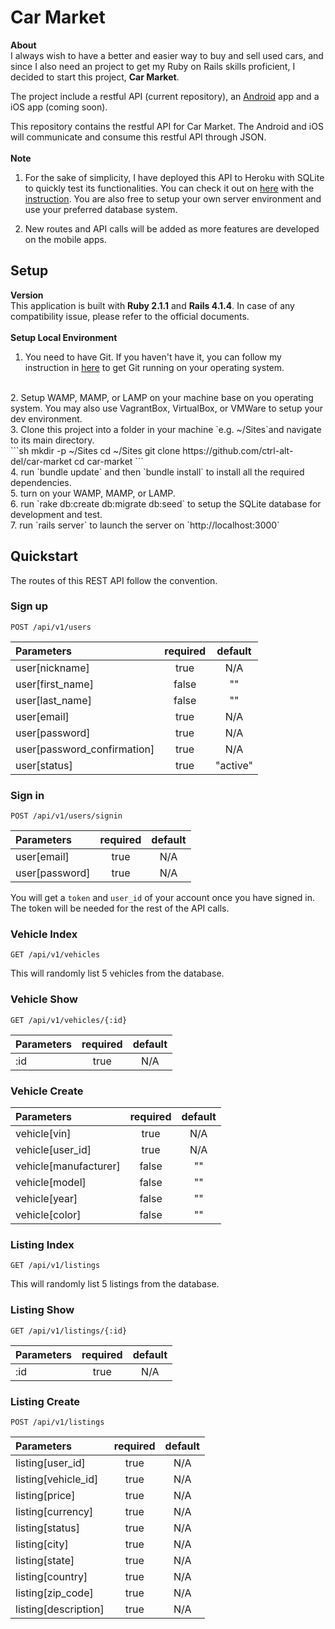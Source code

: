 # Car Market
**About**
<br>
I always wish to have a better and easier way to buy and sell used cars, and since I also need an project to get my Ruby on Rails skills proficient, I decided to start this project, **Car Market**.

The project include a restful API (current repository), an [Android](https://github.com/ctrl-alt-del/car-market-android) app and a iOS app (coming soon).

This repository contains the restful API for Car Market.  The Android and iOS will communicate and consume this restful API through JSON.
<br><br>
**Note**
<br>
1. For the sake of simplicity, I have deployed this API to Heroku with SQLite to quickly test its functionalities.  You can check it out on [here](http://car-market.herokuapp.com/api/v1/listings) with the [instruction](#quickstart).  You are also free to setup your own server environment and use your preferred database system.

2. New routes and API calls will be added as more features are developed on the mobile apps.

## Setup
**Version**
<br>
This application is built with **Ruby 2.1.1** and **Rails 4.1.4**.  In case of any compatibility issue, please refer to the official documents.
<br><br>
**Setup Local Environment**
<br>
1. You need to have Git. If you haven't have it, you can follow my instruction in [here](http://github.com/ctrl-alt-del/devenv#git) to get Git running on your operating system.
<br>
2. Setup WAMP, MAMP, or LAMP on your machine base on you operating system.  You may also use VagrantBox, VirtualBox, or VMWare to setup your dev environment.
<br>
3. Clone this project into a folder in your machine `e.g. ~/Sites`and navigate to its main directory.
<br>
```sh
mkdir -p ~/Sites
cd ~/Sites
git clone https://github.com/ctrl-alt-del/car-market
cd car-market
```
<br>
4. run `bundle update` and then `bundle install` to install all the required dependencies.
<br>
5. turn on your WAMP, MAMP, or LAMP.
<br>
6. run `rake db:create db:migrate db:seed` to setup the SQLite database for development and test.
<br>
7. run `rails server` to launch the server on `http://localhost:3000`


## Quickstart
The routes of this REST API follow the convention.

### Sign up
`POST /api/v1/users`

| Parameters                  | required | default  |
| :-------------------------- | :------: | :------: |
| user[nickname]              | true     | N/A      |
| user[first_name]            | false    | ""       |
| user[last_name]             | false    | ""       |
| user[email]                 | true     | N/A      |
| user[password]              | true     | N/A      |
| user[password_confirmation] | true     | N/A      |
| user[status]                | true     | "active" |


### Sign in
`POST /api/v1/users/signin`

| Parameters                  | required | default  |
| :-------------------------- | :------: | :------: |
| user[email]                 | true     | N/A      |
| user[password]              | true     | N/A      |

You will get a `token` and `user_id` of your account once you have signed in.  The token will be needed for the rest of the API calls.


### Vehicle Index
`GET /api/v1/vehicles`

This will randomly list 5 vehicles from the database.


### Vehicle Show
`GET /api/v1/vehicles/{:id}`

| Parameters                  | required | default  |
| :-------------------------- | :------: | :------: |
| :id                         | true     | N/A      |


### Vehicle Create

| Parameters                  | required | default  |
| :-------------------------- | :------: | :------: |
| vehicle[vin]                | true     | N/A      |
| vehicle[user_id]            | true     | N/A      |
| vehicle[manufacturer]       | false    | ""       |
| vehicle[model]              | false    | ""       |
| vehicle[year]               | false    | ""       |
| vehicle[color]              | false    | ""       |


### Listing Index
`GET /api/v1/listings`

This will randomly list 5 listings from the database.


### Listing Show
`GET /api/v1/listings/{:id}`

| Parameters                  | required | default  |
| :-------------------------- | :------: | :------: |
| :id                         | true     | N/A      |


### Listing Create
`POST /api/v1/listings`

| Parameters           | required | default  |
| :------------------- | :------: | :------: |
| listing[user_id]     | true     | N/A      |
| listing[vehicle_id]  | true     | N/A      |
| listing[price]       | true     | N/A      |
| listing[currency]    | true     | N/A      |
| listing[status]      | true     | N/A      |
| listing[city]        | true     | N/A      |
| listing[state]       | true     | N/A      |
| listing[country]     | true     | N/A      |
| listing[zip_code]    | true     | N/A      |
| listing[description] | true     | N/A      |
